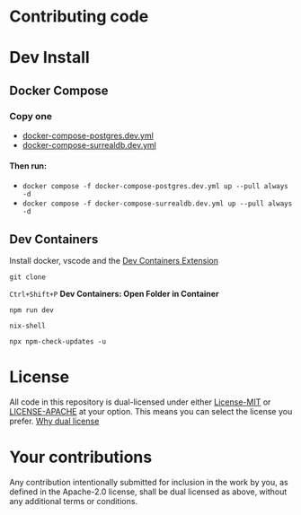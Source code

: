 # Contributing code

# Dev Install
## Docker Compose
### Copy one
- [docker-compose-postgres.dev.yml](./docker-compose-postgres.dev.yml)
- [docker-compose-surrealdb.dev.yml](./docker-compose-surrealdb.dev.yml)
#### Then run:
- `docker compose -f docker-compose-postgres.dev.yml up --pull always -d`
- `docker compose -f docker-compose-surrealdb.dev.yml up --pull always -d`

## Dev Containers
Install docker, vscode and the [Dev Containers Extension](https://marketplace.visualstudio.com/items?itemName=ms-vscode-remote.remote-containers)

`git clone`

`Ctrl+Shift+P` **Dev Containers: Open Folder in Container**

`npm run dev`

`nix-shell`

`npx npm-check-updates -u`

# License
All code in this repository is dual-licensed under either [License-MIT](./LICENSE-MIT) or [LICENSE-APACHE](./LICENSE-Apache) at your option. This means you can select the license you prefer. [Why dual license](https://github.com/bevyengine/bevy/issues/2373)

# Your contributions
Any contribution intentionally submitted for inclusion in the work by you, as defined in the Apache-2.0 license, shall be dual licensed as above, without any additional terms or conditions.
